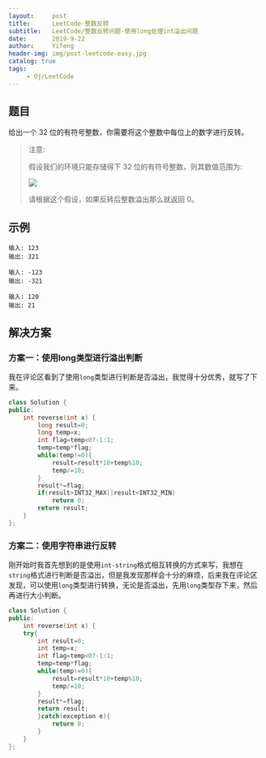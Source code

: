```yaml
---
layout:     post
title:      LeetCode-整数反转
subtitle:   LeetCode/整数反转问题-使用long处理int溢出问题
date:       2019-9-22
author:     Yifeng
header-img: img/post-leetcode-easy.jpg
catalog: true
tags:
     - Oj/LeetCode
---
```


## 题目

给出一个 32 位的有符号整数，你需要将这个整数中每位上的数字进行反转。

> 注意:
>
> 假设我们的环境只能存储得下 32 位的有符号整数，则其数值范围为:
>
> ![](https://i.loli.net/2019/09/22/OtZ9z2hBobUMR1m.png)
>
> 请根据这个假设，如果反转后整数溢出那么就返回 0。



## 示例

```
输入: 123
输出: 321
```

```
输入: -123
输出: -321
```

```
输入: 120
输出: 21
```



## 解决方案



### 方案一：使用long类型进行溢出判断

   我在评论区看到了使用`long`类型进行判断是否溢出，我觉得十分优秀，就写了下来。

```c++
class Solution {
public:
    int reverse(int x) {
        long result=0;
        long temp=x;
        int flag=temp<0?-1:1;
        temp=temp*flag;
        while(temp!=0){
            result=result*10+temp%10;
            temp/=10;
        }
        result*=flag;
        if(result>INT32_MAX||result<INT32_MIN)
            return 0;
        return result;
    }
};
```



### 方案二：使用字符串进行反转

​    刚开始时我首先想到的是使用`int-string`格式相互转换的方式来写，我想在`string`格式进行判断是否溢出，但是我发现那样会十分的麻烦，后来我在评论区发现，可以使用`long`类型进行转换，无论是否溢出，先用`long`类型存下来，然后再进行大小判断。

```c++
class Solution {
public:
    int reverse(int x) {
    try{
        int result=0;
        int temp=x;
        int flag=temp<0?-1:1;
        temp=temp*flag;
        while(temp!=0){
            result=result*10+temp%10;
            temp/=10;
        }
        result*=flag;
        return result;
        }catch(exception e){
            return 0;
        }
    }
};
```

